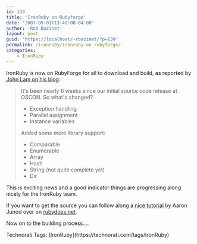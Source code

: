 ```yaml
---
id: 139
title: 'IronRuby on Rubyforge'
date: '2007-09-01T13:49:00-04:00'
author: 'Rob Bazinet'
layout: post
guid: 'https://localhost/~rbazinet/?p=139'
permalink: /ironruby/ironruby-on-rubyforge/
categories:
    - IronRuby
---
```


IronRuby is now on RubyForge for all to download and build, as reported by [John Lam on his blog](https://www.iunknown.com/2007/08/ironruby-on-rub.html):

> It's been nearly 6 weeks since our initial source code release at OSCON. So what's changed?
> 
> - Exception handling
> - Parallel assignment
> - Instance variables
> 
> Added some more library support:
> 
> - Comparable
> - Enumerable
> - Array
> - Hash
> - String (not quite complete yet)
> - Dir

This is exciting news and a good indicator things are progressing along nicely for the IronRuby team.

If you want to get the source you can follow along a [nice tutorial](https://rubydoes.net/2007/09/01/getting-ironruby-from-rubyforge/) by Aaron Junod over on [rubydoes.net](https://rubydoes.net/).

Now on to the building process....

<div class="wlWriterSmartContent" style="display:inline;margin:0;padding:0;">Technorati Tags: [IronRuby](https://technorati.com/tags/IronRuby)</div>